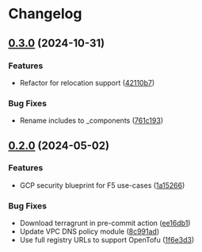 # Changelog

## [0.3.0](https://github.com/memes/f5-google-hub-and-spoke/compare/v0.2.0...v0.3.0) (2024-10-31)


### Features

* Refactor for relocation support ([42110b7](https://github.com/memes/f5-google-hub-and-spoke/commit/42110b7f76fa231f40cefd56f2ba66d89410f4b4))


### Bug Fixes

* Rename includes to _components ([761c193](https://github.com/memes/f5-google-hub-and-spoke/commit/761c1939c39caabb9b66c6765e6a745668608515))

## [0.2.0](https://github.com/memes/f5-google-hub-and-spoke/compare/v0.1.0...v0.2.0) (2024-05-02)


### Features

* GCP security blueprint for F5 use-cases ([1a15266](https://github.com/memes/f5-google-hub-and-spoke/commit/1a15266d1b45eaed492454e9b923a96f39fd0ee2))


### Bug Fixes

* Download terragrunt in pre-commit action ([ee16db1](https://github.com/memes/f5-google-hub-and-spoke/commit/ee16db15cb7824fb6bfa18ccb782e3a7cb49cc75))
* Update VPC DNS policy module ([8c991ad](https://github.com/memes/f5-google-hub-and-spoke/commit/8c991ad94d8b96269af1b6071ffd69ad5a5b382d))
* Use full registry URLs to support OpenTofu ([1f6e3d3](https://github.com/memes/f5-google-hub-and-spoke/commit/1f6e3d37caa0d16aeccce5f5feb19db9b1706ec5))
